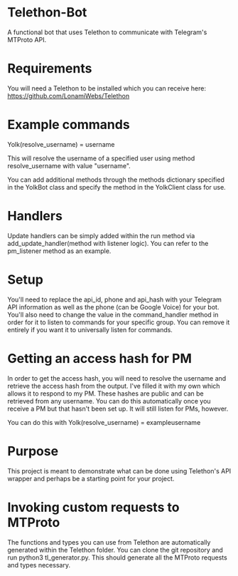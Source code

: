 # Telethon-Bot
A functional bot that uses Telethon to communicate with Telegram's MTProto API.

# Requirements
You will need a Telethon to be installed which you can receive here: https://github.com/LonamiWebs/Telethon

# Example commands
Yolk(resolve_username) = username

This will resolve the username of a specified user using method resolve_username with value "username".

You can add additional methods through the methods dictionary specified in the YolkBot class and specify the method in the YolkClient class for use.

# Handlers
Update handlers can be simply added within the run method via add_update_handler(method with listener logic). You can refer to the pm_listener method as an example.

# Setup
You'll need to replace the api_id, phone and api_hash with your Telegram API information as well as the phone (can be Google Voice) for your bot. You'll also need to change the value in the command_handler method in order for it to listen to commands for your specific group. You can remove it entirely if you want it to universally listen for commands.

# Getting an access hash for PM
In order to get the access hash, you will need to resolve the username and retrieve the access hash from the output. I've filled it with my own which allows it to respond to my PM. These hashes are public and can be retrieved from any username. You can do this automatically once you receive a PM but that hasn't been set up. It will still listen for PMs, however.

You can do this with Yolk(resolve_username) = exampleusername

# Purpose
This project is meant to demonstrate what can be done using Telethon's API wrapper and perhaps be a starting point for your project. 

# Invoking custom requests to MTProto
The functions and types you can use from Telethon are automatically generated within the Telethon folder. You can clone the git repository and run python3 tl_generator.py. This should generate all the MTProto requests and types necessary.
